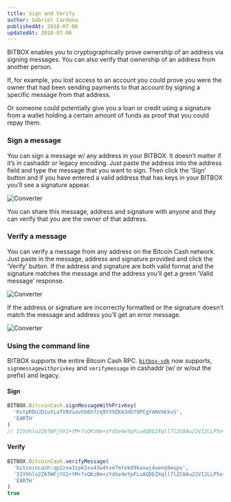 ```yaml
---
title: Sign and Verify
author: Gabriel Cardona
publishedAt: 2018-07-06
updatedAt: 2018-07-06
---
```


BITBOX enables you to cryptographically prove ownership of an address via signing messages. You can also verify that ownership of an address from another person.

If, for example, you lost access to an account you could prove you were the owner that had been sending payments to that account by signing a specific message from that address.

Or someone could potentially give you a loan or credit using a signature from a wallet holding a certain amount of funds as proof that you could repay them.

### Sign a message

You can sign a message w/ any address in your BITBOX. It doesn’t matter if it’s in cashaddr or legacy encoding. Just paste the address into the address field and type the message that you want to sign. Then click the ‘Sign’ button and if you have entered a valid address that has keys in your BITBOX you’ll see a signature appear.

![Converter](https://bigearth.github.io/bitblog/assets/verify-cashaddr.png)

You can share this message, address and signature with anyone and they can verify that you are the owner of that address.

### Verify a message

You can verify a message from any address on the Bitcoin Cash network. Just paste in the message, address and signature provided and click the ‘Verify’ button. If the address and signature are both valid format and the signature matches the message and the address you’ll get a green ‘Valid message’ response.

![Converter](https://bigearth.github.io/bitblog/assets/verify-legacy.png)

If the address or signature are incorrectly formatted or the signature doesn’t match the message and address you’ll get an error message.

![Converter](https://bigearth.github.io/bitblog/assets/verify-fail.png)

### Using the command line

BITBOX supports the entire Bitcoin Cash RPC. [`bitbox-sdk`](https://www.npmjs.com/package/bitbox-sdk) now supports, `signmessagewithprivkey` and `verifymessage` in cashaddr (w/ or w/out the prefix) and legacy.

#### Sign

```javascript
BITBOX.BitcoinCash.signMessageWithPrivKey(
  'KxtpRDUJDiutLaTV8Vuavhb6h7zq9YV9ZKA3dU79PCgYmNVmkkvS',
  'EARTH'
)
// IIYVhlo2Z6TWFjYX1+YM+7vQKz0m+zYdSe4eYpFLuAQDEZXqll7lZC8Au22VI2LLP5x+IerZckVk3QQPsA3e8/8=
```

#### Verify

```javascript
BITBOX.BitcoinCash.verifyMessage(
  'bitcoincash:qp2zvw3zpk5xx43w4tve7mtekd9kaxwj4uenq9eupv',
  'IIYVhlo2Z6TWFjYX1+YM+7vQKz0m+zYdSe4eYpFLuAQDEZXqll7lZC8Au22VI2LLP5x+IerZckVk3QQPsA3e8/8=',
  'EARTH'
)
true
```

